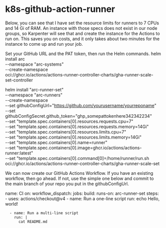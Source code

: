 # k8s-github-action-runner

Below, you can see that I have set the resource limits for runners to 7 CPUs and 14 Gi of RAM. An instance with those specs does not exist in our node groups, so Karpenter will see that and create the instance for the Actions to run on. This saves you on costs, and it only takes about two minutes for the instance to come up and run your job.

Set your GitHub URL and the PAT token, then run the Helm commands.
helm install arc \
    --namespace "arc-systems" \
    --create-namespace \
    oci://ghcr.io/actions/actions-runner-controller-charts/gha-runner-scale-set-controller

helm install "arc-runner-set" \
    --namespace "arc-runners" \
    --create-namespace \
    --set githubConfigUrl="https://github.com/yourusername/yourreponame" \
    --set githubConfigSecret.github_token="ghp_somepattokenhere342342234" \
    --set "template.spec.containers[0].resources.requests.cpu=7" \
    --set "template.spec.containers[0].resources.requests.memory=14Gi" \
    --set "template.spec.containers[0].resources.limits.cpu=7" \
    --set "template.spec.containers[0].resources.limits.memory=14Gi" \
    --set "template.spec.containers[0].name=runner" \
    --set "template.spec.containers[0].image=ghcr.io/actions/actions-runner:latest" \
    --set "template.spec.containers[0].command[0]=/home/runner/run.sh \
    oci://ghcr.io/actions/actions-runner-controller-charts/gha-runner-scale-set

We can now create our GitHub Actions Workflow. If you have an existing workflow, then go ahead. If not, use the simple one below and commit to the main branch of your repo you put in the githubConfigUrl.

name: CI
on:
  workflow_dispatch:
jobs:
  build:
    runs-on: arc-runner-set
    steps:
      - uses: actions/checkout@v4
      - name: Run a one-line script
        run: echo Hello, world!

      - name: Run a multi-line script
        run: |
          cat README.md
         
